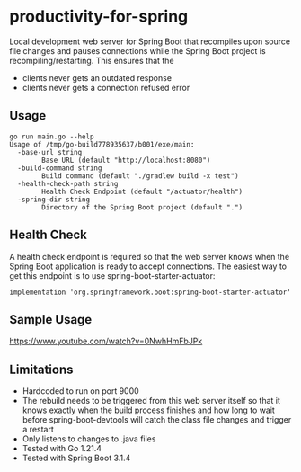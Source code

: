 # productivity-for-spring
Local development web server for Spring Boot that recompiles upon source file changes and pauses 
connections while the Spring Boot project is recompiling/restarting. This ensures that the 
- clients never gets an outdated response
- clients never gets a connection refused error
 
## Usage

```
go run main.go --help
Usage of /tmp/go-build778935637/b001/exe/main:
  -base-url string
    	Base URL (default "http://localhost:8080")
  -build-command string
    	Build command (default "./gradlew build -x test")
  -health-check-path string
    	Health Check Endpoint (default "/actuator/health")
  -spring-dir string
    	Directory of the Spring Boot project (default ".")
```

## Health Check

A health check endpoint is required so that the web server knows when the Spring Boot application is ready to 
accept connections. The easiest way to get this endpoint is to use spring-boot-starter-actuator:

```
implementation 'org.springframework.boot:spring-boot-starter-actuator'
```

## Sample Usage

https://www.youtube.com/watch?v=0NwhHmFbJPk

## Limitations

- Hardcoded to run on port 9000
- The rebuild needs to be triggered from this web server itself so that it knows exactly when the build process
  finishes and how long to wait before spring-boot-devtools will catch the class file changes and trigger a restart
- Only listens to changes to .java files
- Tested with Go 1.21.4
- Tested with Spring Boot 3.1.4